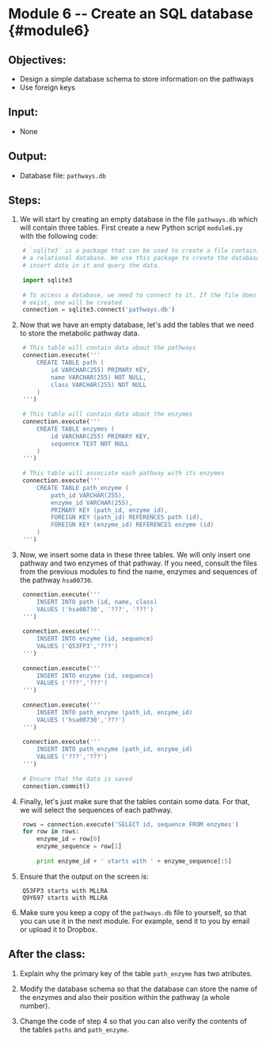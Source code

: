 # Module 6 -- Create an SQL database {#module6}

## Objectives:
- Design a simple database schema to store information on the pathways
- Use foreign keys

## Input:
- None

## Output:
- Database file: `pathways.db`

## Steps:

1. We will start by creating an empty database in the file `pathways.db` which will contain three tables.
First create a new Python script `module6.py` with the following code:
```python
    # `sqlite3` is a package that can be used to create a file containing
    # a relational database. We use this package to create the database,
    # insert data in it and query the data.
    
    import sqlite3
    
    # To access a database, we need to connect to it. If the file does not
    # exist, one will be created
    connection = sqlite3.connect('pathways.db')
```

2. Now that we have an empty database, let's add the tables that we need to store the metabolic pathway data.
```python
    # This table will contain data about the pathways
    connection.execute('''
        CREATE TABLE path (
            id VARCHAR(255) PRIMARY KEY,
            name VARCHAR(255) NOT NULL,
            class VARCHAR(255) NOT NULL
        )
    ''')
    
    # This table will contain data about the enzymes
    connection.execute('''
        CREATE TABLE enzymes (
            id VARCHAR(255) PRIMARY KEY,
            sequence TEXT NOT NULL
        )
    ''')
    
    # This table will associate each pathway with its enzymes
    connection.execute('''
        CREATE TABLE path_enzyme (
            path_id VARCHAR(255),
            enzyme_id VARCHAR(255),
            PRIMARY KEY (path_id, enzyme_id),
            FOREIGN KEY (path_id) REFERENCES path (id),
            FOREIGN KEY (enzyme_id) REFERENCES enzyme (id)
        )
    ''')
```

3. Now, we insert some data in these three tables.
We will only insert one pathway and two enzymes of that pathway.
If you need, consult the files from the previous modules to find the name, enzymes and sequences of the pathway `hsa00730`.
```python
    connection.execute('''
        INSERT INTO path (id, name, class)
        VALUES ('hsa00730', '???', '???')
    ''')
    
    connection.execute('''
        INSERT INTO enzyme (id, sequence)
        VALUES ('Q53FP3','???')
    ''')
    
    connection.execute('''
        INSERT INTO enzyme (id, sequence)
        VALUES ('???','???')
    ''')
    
    connection.execute('''
        INSERT INTO path_enzyme (path_id, enzyme_id)
        VALUES ('hsa00730','???')
    ''')
    
    connection.execute('''
        INSERT INTO path_enzyme (path_id, enzyme_id)
        VALUES ('???','???')
    ''')
    
    # Ensure that the data is saved
    connection.commit()
```

4. Finally, let's just make sure that the tables contain some data.
For that, we will select the sequences of each pathway.
```python
    rows = connection.execute('SELECT id, sequence FROM enzymes')
    for row in rows:
        enzyme_id = row[0]
        enzyme_sequence = row[1]
        
        print enzyme_id + ' starts with ' + enzyme_sequence[:5]
```

5. Ensure that the output on the screen is:
```text
    Q53FP3 starts with MLLRA
    Q9Y697 starts with MLLRA
```

6. Make sure you keep a copy of the `pathways.db` file to yourself, so that you can use it in the next module.
For example, send it to you by email or upload it to Dropbox.

## After the class:

1. Explain why the primary key of the table `path_enzyme` has two atributes.

2. Modify the database schema so that the database can store the name of the enzymes and also their position within the pathway (a whole number).

3. Change the code of step 4 so that you can also verify the contents of the  tables `paths` and `path_enzyme`.

